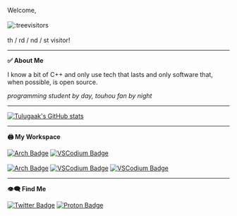 Welcome,<br/><br/> ![:treevisitors](https://count.getloli.com/@treevisitors?name=treevisitors&theme=booru-touhoulat&padding=7&offset=0&align=top&scale=1&pixelated=1&darkmode=auto)<br/><br/>
th / rd / nd / st visitor!

---
**✅ About Me**

I know a bit of C++ and only use tech that lasts and only software that, when possible, is open source.

*programming student by day, touhou fan by night*

---

[![Tulugaak's GitHub stats](https://github-readme-stats.vercel.app/api?username=tulugaak)](https://github.com/anuraghazra/github-readme-stats)

---

**🖨️ My Workspace**

<div id="badges">
  <a href="https://archlinux.org/">
    <img src="https://img.shields.io/badge/Arch_Linux-4B4B4B?style=for-the-badge&logo=archlinux&logoColor=blue" alt="Arch Badge"/></a>
  <a href="https://vscodium.com/">
    <img src="https://img.shields.io/badge/VSCodium-4B4B4B?style=for-the-badge&logo=vscodium&logoColor=blue" alt="VSCodium Badge"/></a>
</div><br/>

<div id="badges">
  <a href="https://lenovo.com/">
    <img src="https://img.shields.io/badge/Thinkpad_P52-CF3434?style=for-the-badge&logo=lenovo&logoColor=white" alt="Arch Badge"/></a>
  <a href="https://intel.com/">
    <img src="https://img.shields.io/badge/i7_8750H-blue?style=for-the-badge&logo=intel&logoColor=white" alt="VSCodium Badge"/></a>
  <a href="https://nvidia.com/">
    <img src="https://img.shields.io/badge/Quadro_P1000-green?style=for-the-badge&logo=nvidia&logoColor=white" alt="VSCodium Badge"/></a>
</div>

---

**👁️‍🗨️ Find Me**

<div id="badges">
  <a href="https://x.com/tulugaak1">
    <img src="https://img.shields.io/badge/My_Xwitter-blue?style=for-the-badge&logo=x&logoColor=white" alt="Twitter Badge"/></a>
  <a href="mailto:astronaut898@proton.me">
    <img src="https://img.shields.io/badge/Email_Me-purple?style=for-the-badge&logo=protonmail&logoColor=white" alt="Proton Badge"/></a>
